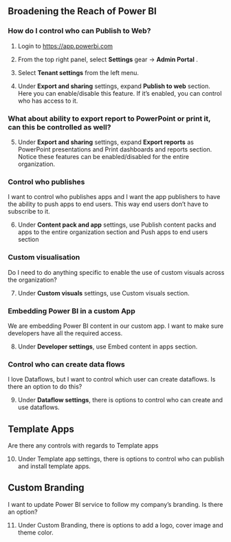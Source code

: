 ## Broadening the Reach of Power BI

### How do I control who can Publish to Web?

1. Login to https://app.powerbi.com 

2. From the top right panel, select **Settings** gear -> **Admin Portal** .

3. Select **Tenant settings** from the left menu.

4. Under **Export and sharing** settings, expand **Publish to web** section. Here you  can enable/disable this feature. If it’s enabled, you can control who has access to it.

### What about ability to export report to PowerPoint or print it, can this be controlled as well?


5. Under **Export and sharing** settings, expand **Export reports** as PowerPoint presentations and Print dashboards and reports section. Notice these features can be enabled/disabled for the entire  organization.

### Control who publishes
I want to control who publishes apps and I want the app publishers to have the ability to push apps to end users. This way end users don’t have to subscribe to it.

6. Under **Content pack and app** settings, use Publish content packs and apps to the entire organization section and Push apps to end users section

### Custom visualisation

Do I need to do anything specific to enable the use of custom visuals across the organization?

7. Under **Custom visuals** settings, use Custom visuals section.

### Embedding Power BI in a custom App

We are embedding Power BI content in our custom app. I want to make sure developers have all the required access. 

8. Under **Developer settings**, use Embed content in apps section.

### Control who can create data flows 
I love Dataflows, but I want to control which user can create dataflows. Is there an option to do this? 

9. Under **Dataflow settings**, there is options to control who can create and use dataflows.

## Template Apps
Are there any controls with regards to Template apps

10. Under Template app settings, there is options to control who can publish and install template apps.

## Custom Branding

I want to update Power BI service to follow my company’s branding. Is there an option?

11. Under Custom Branding, there is options to add a logo, cover image and theme color.


